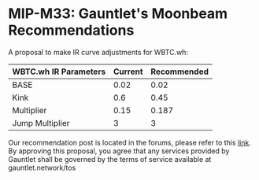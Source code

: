 # MIP-M33: Gauntlet's Moonbeam Recommendations

A proposal to make IR curve adjustments for WBTC.wh:

| WBTC.wh IR Parameters | Current | Recommended |
| --------------------- | ------- | ----------- |
| BASE                  | 0.02    | 0.02        |
| Kink                  | 0.6     | 0.45        |
| Multiplier            | 0.15    | 0.187       |
| Jump Multiplier       | 3       | 3           |

Our recommendation post is located in the forums, please refer to this
[link](https://forum.moonwell.fi/t/gauntlet-s-base-moonbeam-moonriver-recommendations-2024-06-26/1075?u=gauntlet). By
approving this proposal, you agree that any services provided by Gauntlet shall be governed by the terms of service
available at gauntlet.network/tos
